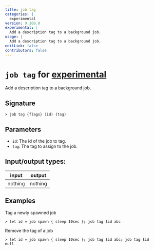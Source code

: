 ```yaml
---
title: job tag
categories: |
  experimental
version: 0.108.0
experimental: |
  Add a description tag to a background job.
usage: |
  Add a description tag to a background job.
editLink: false
contributors: false
---
```

<!-- This file is automatically generated. Please edit the command in https://github.com/nushell/nushell instead. -->

# `job tag` for [experimental](/commands/categories/experimental.md)

<div class='command-title'>Add a description tag to a background job.</div>

## Signature

```> job tag {flags} (id) (tag)```

## Parameters

 -  `id`: The id of the job to tag.
 -  `tag`: The tag to assign to the job.


## Input/output types:

| input   | output  |
| ------- | ------- |
| nothing | nothing |
## Examples

Tag a newly spawned job
```nu
> let id = job spawn { sleep 10sec }; job tag $id abc

```

Remove the tag of a job
```nu
> let id = job spawn { sleep 10sec }; job tag $id abc; job tag $id null

```
